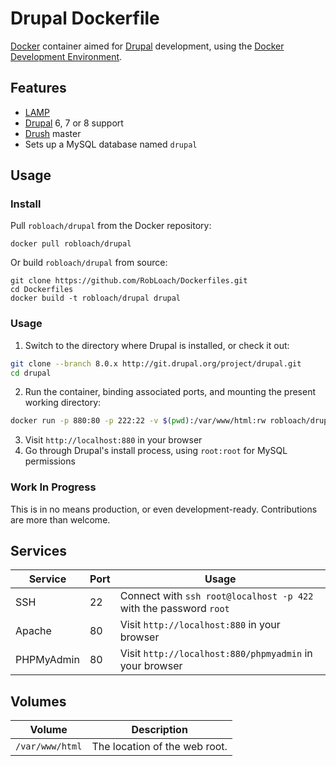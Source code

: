 # Drupal Dockerfile

[Docker](http://docker.com) container aimed for [Drupal](http://drupal.org) development, using the [Docker Development Environment](http://github.com/robloach/Dockerfiles).


## Features

* [LAMP](../lamp)
* [Drupal](http://drupal.org) 6, 7 or 8 support
* [Drush](http://github.com/drush-ops/drush) master
* Sets up a MySQL database named `drupal`


## Usage

### Install

Pull `robloach/drupal` from the Docker repository:

    docker pull robloach/drupal

Or build `robloach/drupal` from source:

    git clone https://github.com/RobLoach/Dockerfiles.git
    cd Dockerfiles
    docker build -t robloach/drupal drupal


### Usage

1. Switch to the directory where Drupal is installed, or check it out:

  ``` bash
  git clone --branch 8.0.x http://git.drupal.org/project/drupal.git
  cd drupal
  ```

2. Run the container, binding associated ports, and mounting the present working
directory:

  ``` bash
  docker run -p 880:80 -p 222:22 -v $(pwd):/var/www/html:rw robloach/drupal
  ```

3. Visit `http://localhost:880` in your browser
4. Go through Drupal's install process, using `root:root` for MySQL permissions


### Work In Progress

This is in no means production, or even development-ready. Contributions are
more than welcome.


## Services

Service     | Port | Usage
------------|------|------
SSH         | 22   | Connect with `ssh root@localhost -p 422` with the password `root`
Apache      | 80   | Visit `http://localhost:880` in your browser
PHPMyAdmin  | 80   | Visit `http://localhost:880/phpmyadmin` in your browser


## Volumes

Volume          | Description
----------------|-------------
`/var/www/html` | The location of the web root.
